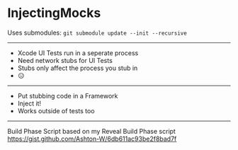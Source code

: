 # InjectingMocks

Uses submodules:
`git submodule update --init --recursive`

---

- Xcode UI Tests run in a seperate process
- Need network stubs for UI Tests
- Stubs only affect the process you stub in
- 😑

---

- Put stubbing code in a Framework
- Inject it!
- Works outside of tests too

---

Build Phase Script based on my Reveal Build Phase script  
https://gist.github.com/Ashton-W/6db611ac93be2f8bad7f
